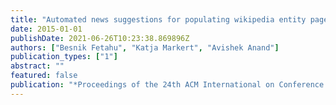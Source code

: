 ```yaml
---
title: "Automated news suggestions for populating wikipedia entity pages"
date: 2015-01-01
publishDate: 2021-06-26T10:23:38.869896Z
authors: ["Besnik Fetahu", "Katja Markert", "Avishek Anand"]
publication_types: ["1"]
abstract: ""
featured: false
publication: "*Proceedings of the 24th ACM International on Conference on Information and Knowledge Management*"
---
```


